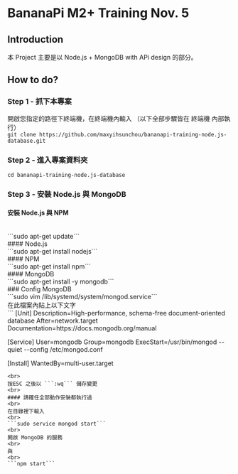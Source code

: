# BananaPi M2+ Training Nov. 5

## Introduction
本 Project 主要是以 Node.js + MongoDB with APi design 的部分。

## How to do?

### Step 1 - 抓下本專案
開啟您指定的路徑下終端機，在終端機內輸入
（以下全部步驟皆在 終端機 內部執行）
<br>
```git clone https://github.com/maxyihsunchou/bananapi-training-node.js-database.git```

### Step 2 - 進入專案資料夾
```cd bananapi-training-node.js-database```

### Step 3 - 安裝 Node.js 與 MongoDB
#### 安裝 Node.js 與 NPM
<br>
```sudo apt-get update```
<br>
#### Node.js
<br>
```sudo apt-get install nodejs```
<br>
#### NPM
<br>
```sudo apt-get install npm```
<br>
#### MongoDB
<br>
```sudo apt-get install -y mongodb```
<br>
### Config MongoDB
<br>
```sudo vim /lib/systemd/system/mongod.service```
<br>
在此檔案內貼上以下文字
<br>
```
[Unit]
Description=High-performance, schema-free document-oriented database
After=network.target
Documentation=https://docs.mongodb.org/manual

[Service]
User=mongodb
Group=mongodb
ExecStart=/usr/bin/mongod --quiet --config /etc/mongod.conf

[Install]
WantedBy=multi-user.target
```
<br>
按ESC 之後以 ```:wq``` 儲存變更
<br>
#### 請確任全部動作安裝都執行過
<br>
在目錄裡下輸入
<br>
```sudo service mongod start```
<br>
開啟 MongoDB 的服務
<br>
與
<br>
```npm start```
